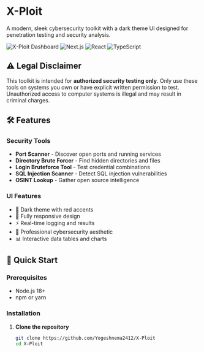 # X-Ploit 

A modern, sleek cybersecurity toolkit with a dark theme UI designed for penetration testing and security analysis.

![X-Ploit Dashboard](https://img.shields.io/badge/Status-Active-green)
![Next.js](https://img.shields.io/badge/Next.js-14-black)
![React](https://img.shields.io/badge/React-18-blue)
![TypeScript](https://img.shields.io/badge/TypeScript-5-blue)

## ⚠️ Legal Disclaimer

This toolkit is intended for **authorized security testing only**. Only use these tools on systems you own or have explicit written permission to test. Unauthorized access to computer systems is illegal and may result in criminal charges.

## 🛠️ Features

### Security Tools
- **Port Scanner** - Discover open ports and running services
- **Directory Brute Forcer** - Find hidden directories and files
- **Login Bruteforce Tool** - Test credential combinations
- **SQL Injection Scanner** - Detect SQL injection vulnerabilities  
- **OSINT Lookup** - Gather open source intelligence

### UI Features
- 🌙 Dark theme with red accents
- 📱 Fully responsive design
- ⚡ Real-time logging and results
- 🎯 Professional cybersecurity aesthetic
- 📊 Interactive data tables and charts

## 🚀 Quick Start

### Prerequisites
- Node.js 18+ 
- npm or yarn

### Installation

1. **Clone the repository**
   ```bash
   git clone https://github.com/Yogeshnema2412/X-Ploit
   cd X-Ploit
